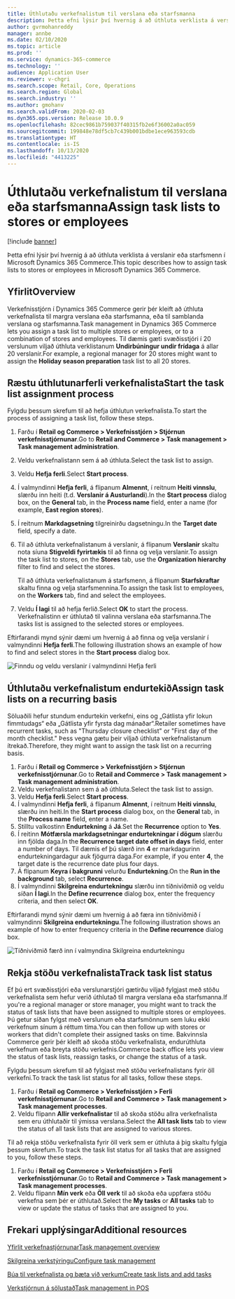 ```yaml
---
title: Úthlutaðu verkefnalistum til verslana eða starfsmanna
description: Þetta efni lýsir því hvernig á að úthluta verklista á verslanir eða starfsmenn í Microsoft Dynamics 365 Commerce.
author: gvrmohanreddy
manager: annbe
ms.date: 02/10/2020
ms.topic: article
ms.prod: ''
ms.service: dynamics-365-commerce
ms.technology: ''
audience: Application User
ms.reviewer: v-chgri
ms.search.scope: Retail, Core, Operations
ms.search.region: Global
ms.search.industry: ''
ms.author: gmohanv
ms.search.validFrom: 2020-02-03
ms.dyn365.ops.version: Release 10.0.9
ms.openlocfilehash: 82cec9861b759037f40315fb2e6f36002a0ac059
ms.sourcegitcommit: 199848e78df5cb7c439b001bdbe1ece963593cdb
ms.translationtype: HT
ms.contentlocale: is-IS
ms.lasthandoff: 10/13/2020
ms.locfileid: "4413225"
---
```

# <a name="assign-task-lists-to-stores-or-employees"></a><span data-ttu-id="e3edb-103">Úthlutaðu verkefnalistum til verslana eða starfsmanna</span><span class="sxs-lookup"><span data-stu-id="e3edb-103">Assign task lists to stores or employees</span></span>

[!include [banner](includes/banner.md)]

<span data-ttu-id="e3edb-104">Þetta efni lýsir því hvernig á að úthluta verklista á verslanir eða starfsmenn í Microsoft Dynamics 365 Commerce.</span><span class="sxs-lookup"><span data-stu-id="e3edb-104">This topic describes how to assign task lists to stores or employees in Microsoft Dynamics 365 Commerce.</span></span>

## <a name="overview"></a><span data-ttu-id="e3edb-105">Yfirlit</span><span class="sxs-lookup"><span data-stu-id="e3edb-105">Overview</span></span>

<span data-ttu-id="e3edb-106">Verkefnisstjórn í Dynamics 365 Commerce gerir þér kleift að úthluta verkefnalista til margra verslana eða starfsmanna, eða til samblanda verslana og starfsmanna.</span><span class="sxs-lookup"><span data-stu-id="e3edb-106">Task management in Dynamics 365 Commerce lets you assign a task list to multiple stores or employees, or to a combination of stores and employees.</span></span> <span data-ttu-id="e3edb-107">Til dæmis gæti svæðisstjóri í 20 verslunum viljað úthluta verklistanum **Undirbúningur undir frídaga** á allar 20 verslanir.</span><span class="sxs-lookup"><span data-stu-id="e3edb-107">For example, a regional manager for 20 stores might want to assign the **Holiday season preparation** task list to all 20 stores.</span></span>

## <a name="start-the-task-list-assignment-process"></a><span data-ttu-id="e3edb-108">Ræstu úthlutunarferli verkefnalista</span><span class="sxs-lookup"><span data-stu-id="e3edb-108">Start the task list assignment process</span></span>

<span data-ttu-id="e3edb-109">Fylgdu þessum skrefum til að hefja úthlutun verkefnalista.</span><span class="sxs-lookup"><span data-stu-id="e3edb-109">To start the process of assigning a task list, follow these steps.</span></span>

1. <span data-ttu-id="e3edb-110">Farðu í **Retail og Commerce \> Verkefnisstjórn \> Stjórnun verkefnisstjórnunar**.</span><span class="sxs-lookup"><span data-stu-id="e3edb-110">Go to **Retail and Commerce \> Task management \> Task management administration**.</span></span>
1. <span data-ttu-id="e3edb-111">Veldu verkefnalistann sem á að úthluta.</span><span class="sxs-lookup"><span data-stu-id="e3edb-111">Select the task list to assign.</span></span>
1. <span data-ttu-id="e3edb-112">Veldu **Hefja ferli**.</span><span class="sxs-lookup"><span data-stu-id="e3edb-112">Select **Start process**.</span></span>
1. <span data-ttu-id="e3edb-113">Í valmyndinni **Hefja ferli**, á flipanum **Almennt**, í reitnum **Heiti vinnslu**, slærðu inn heiti (t.d. **Verslanir á Austurlandi**).</span><span class="sxs-lookup"><span data-stu-id="e3edb-113">In the **Start process** dialog box, on the **General** tab, in the **Process name** field, enter a name (for example, **East region stores**).</span></span>
1. <span data-ttu-id="e3edb-114">Í reitnum **Markdagsetning** tilgreinirðu dagsetningu.</span><span class="sxs-lookup"><span data-stu-id="e3edb-114">In the **Target date** field, specify a date.</span></span>
1. <span data-ttu-id="e3edb-115">Til að úthluta verkefnalistanum á verslanir, á flipanum **Verslanir** skaltu nota síuna **Stigveldi fyrirtækis** til að finna og velja verslanir.</span><span class="sxs-lookup"><span data-stu-id="e3edb-115">To assign the task list to stores, on the **Stores** tab, use the **Organization hierarchy** filter to find and select the stores.</span></span>

    <span data-ttu-id="e3edb-116">Til að úthluta verkefnalistanum á starfsmenn, á flipanum **Starfskraftar** skaltu finna og velja starfsmennina.</span><span class="sxs-lookup"><span data-stu-id="e3edb-116">To assign the task list to employees, on the **Workers** tab, find and select the employees.</span></span>

1. <span data-ttu-id="e3edb-117">Veldu **Í lagi** til að hefja ferlið.</span><span class="sxs-lookup"><span data-stu-id="e3edb-117">Select **OK** to start the process.</span></span> <span data-ttu-id="e3edb-118">Verkefnalistinn er úthlutað til valinna verslana eða starfsmanna.</span><span class="sxs-lookup"><span data-stu-id="e3edb-118">The tasks list is assigned to the selected stores or employees.</span></span>

<span data-ttu-id="e3edb-119">Eftirfarandi mynd sýnir dæmi um hvernig á að finna og velja verslanir í valmyndinni **Hefja ferli**.</span><span class="sxs-lookup"><span data-stu-id="e3edb-119">The following illustration shows an example of how to find and select stores in the **Start process** dialog box.</span></span>

![Finndu og veldu verslanir í valmyndinni Hefja ferli](media/HQ-Assign-Tasks-Lists.png)

## <a name="assign-task-lists-on-a-recurring-basis"></a><span data-ttu-id="e3edb-121">Úthlutaðu verkefnalistum endurtekið</span><span class="sxs-lookup"><span data-stu-id="e3edb-121">Assign task lists on a recurring basis</span></span>

<span data-ttu-id="e3edb-122">Söluaðili hefur stundum endurtekin verkefni, eins og „Gátlista yfir lokun fimmtudags“ eða „Gátlista yfir fyrsta dag mánaðar“.</span><span class="sxs-lookup"><span data-stu-id="e3edb-122">Retailer sometimes have recurrent tasks, such as "Thursday closure checklist" or "First day of the month checklist."</span></span> <span data-ttu-id="e3edb-123">Þess vegna gætu þeir viljað úthluta verkefnalistanum ítrekað.</span><span class="sxs-lookup"><span data-stu-id="e3edb-123">Therefore, they might want to assign the task list on a recurring basis.</span></span>

1. <span data-ttu-id="e3edb-124">Farðu í **Retail og Commerce \> Verkefnisstjórn \> Stjórnun verkefnisstjórnunar**.</span><span class="sxs-lookup"><span data-stu-id="e3edb-124">Go to **Retail and Commerce \> Task management \> Task management administration**.</span></span>
1. <span data-ttu-id="e3edb-125">Veldu verkefnalistann sem á að úthluta.</span><span class="sxs-lookup"><span data-stu-id="e3edb-125">Select the task list to assign.</span></span>
1. <span data-ttu-id="e3edb-126">Veldu **Hefja ferli**.</span><span class="sxs-lookup"><span data-stu-id="e3edb-126">Select **Start process**.</span></span>
1. <span data-ttu-id="e3edb-127">Í valmyndinni **Hefja ferli**, á flipanum **Almennt**, í reitnum **Heiti vinnslu**, slærðu inn heiti.</span><span class="sxs-lookup"><span data-stu-id="e3edb-127">In the **Start process** dialog box, on the **General** tab, in the **Process name** field, enter a name.</span></span>
1. <span data-ttu-id="e3edb-128">Stilltu valkostinn **Endurtekning** á **Já**.</span><span class="sxs-lookup"><span data-stu-id="e3edb-128">Set the **Recurrence** option to **Yes**.</span></span>
1. <span data-ttu-id="e3edb-129">Í reitinn **Mótfærsla markdagsetningar endurtekningar í dögum** slærðu inn fjölda daga.</span><span class="sxs-lookup"><span data-stu-id="e3edb-129">In the **Recurrence target date offset in days** field, enter a number of days.</span></span> <span data-ttu-id="e3edb-130">Til dæmis ef þú slærð inn **4** er markdagurinn endurtekningardagur auk fjögurra daga.</span><span class="sxs-lookup"><span data-stu-id="e3edb-130">For example, if you enter **4**, the target date is the recurrence date plus four days.</span></span>
1. <span data-ttu-id="e3edb-131">Á flipanum **Keyra í bakgrunni** velurðu **Endurtekning**.</span><span class="sxs-lookup"><span data-stu-id="e3edb-131">On the **Run in the background** tab, select **Recurrence**.</span></span>
1. <span data-ttu-id="e3edb-132">Í valmyndinni **Skilgreina endurtekningu** slærðu inn tíðniviðmið og veldu síðan **Í lagi**.</span><span class="sxs-lookup"><span data-stu-id="e3edb-132">In the **Define recurrence** dialog box, enter the frequency criteria, and then select **OK**.</span></span>

<span data-ttu-id="e3edb-133">Eftirfarandi mynd sýnir dæmi um hvernig á að færa inn tíðniviðmið í valmyndinni **Skilgreina endurtekningu**.</span><span class="sxs-lookup"><span data-stu-id="e3edb-133">The following illustration shows an example of how to enter frequency criteria in the **Define recurrence** dialog box.</span></span>

![Tíðniviðmið færð inn í valmyndina Skilgreina endurtekningu](media/HQ-Assign-Tasks-Lists-Recurrently.png)

## <a name="track-task-list-status"></a><span data-ttu-id="e3edb-135">Rekja stöðu verkefnalista</span><span class="sxs-lookup"><span data-stu-id="e3edb-135">Track task list status</span></span>

<span data-ttu-id="e3edb-136">Ef þú ert svæðisstjóri eða verslunarstjóri gætirðu viljað fylgjast með stöðu verkefnalista sem hefur verið úthlutað til margra verslana eða starfsmanna.</span><span class="sxs-lookup"><span data-stu-id="e3edb-136">If you're a regional manager or store manager, you might want to track the status of task lists that have been assigned to multiple stores or employees.</span></span> <span data-ttu-id="e3edb-137">Þú getur síðan fylgst með verslunum eða starfsmönnum sem luku ekki verkefnum sínum á réttum tíma.</span><span class="sxs-lookup"><span data-stu-id="e3edb-137">You can then follow up with stores or workers that didn't complete their assigned tasks on time.</span></span> <span data-ttu-id="e3edb-138">Bakvinnsla Commerce gerir þér kleift að skoða stöðu verkefnalista, endurúthluta verkefnum eða breyta stöðu verkefnis.</span><span class="sxs-lookup"><span data-stu-id="e3edb-138">Commerce back office lets you view the status of task lists, reassign tasks, or change the status of a task.</span></span>

<span data-ttu-id="e3edb-139">Fylgdu þessum skrefum til að fylgjast með stöðu verkefnalistans fyrir öll verkefni.</span><span class="sxs-lookup"><span data-stu-id="e3edb-139">To track the task list status for all tasks, follow these steps.</span></span>

1. <span data-ttu-id="e3edb-140">Farðu í **Retail og Commerce \> Verkefnisstjórn \> Ferli verkefnisstjórnunar**.</span><span class="sxs-lookup"><span data-stu-id="e3edb-140">Go to **Retail and Commerce \> Task management \> Task management processes**.</span></span>
1. <span data-ttu-id="e3edb-141">Veldu flipann **Allir verkefnalistar** til að skoða stöðu allra verkefnalista sem eru úthlutaðir til ýmissa verslana.</span><span class="sxs-lookup"><span data-stu-id="e3edb-141">Select the **All task lists** tab to view the status of all task lists that are assigned to various stores.</span></span>

<span data-ttu-id="e3edb-142">Til að rekja stöðu verkefnalista fyrir öll verk sem er úthluta á þig skaltu fylgja þessum skrefum.</span><span class="sxs-lookup"><span data-stu-id="e3edb-142">To track the task list status for all tasks that are assigned to you, follow these steps.</span></span>

1. <span data-ttu-id="e3edb-143">Farðu í **Retail og Commerce \> Verkefnisstjórn \> Ferli verkefnisstjórnunar**.</span><span class="sxs-lookup"><span data-stu-id="e3edb-143">Go to **Retail and Commerce \> Task management \> Task management processes**.</span></span>
1. <span data-ttu-id="e3edb-144">Veldu flipann **Mín verk** eða **Öll verk** til að skoða eða uppfæra stöðu verkefna sem þér er úthlutað.</span><span class="sxs-lookup"><span data-stu-id="e3edb-144">Select the **My tasks** or **All tasks** tab to view or update the status of tasks that are assigned to you.</span></span>

## <a name="additional-resources"></a><span data-ttu-id="e3edb-145">Frekari upplýsingar</span><span class="sxs-lookup"><span data-stu-id="e3edb-145">Additional resources</span></span>

[<span data-ttu-id="e3edb-146">Yfirlit verkefnastjórnunar</span><span class="sxs-lookup"><span data-stu-id="e3edb-146">Task management overview</span></span>](task-mgmt-overview.md)

[<span data-ttu-id="e3edb-147">Skilgreina verkstýringu</span><span class="sxs-lookup"><span data-stu-id="e3edb-147">Configure task management</span></span>](task-mgmt-configure.md)

[<span data-ttu-id="e3edb-148">Búa til verkefnalista og bæta við verkum</span><span class="sxs-lookup"><span data-stu-id="e3edb-148">Create task lists and add tasks</span></span>](task-mgmt-create-lists.md)

[<span data-ttu-id="e3edb-149">Verkstjórnun á sölustað</span><span class="sxs-lookup"><span data-stu-id="e3edb-149">Task management in POS</span></span>](task-mgmt-POS.md)
